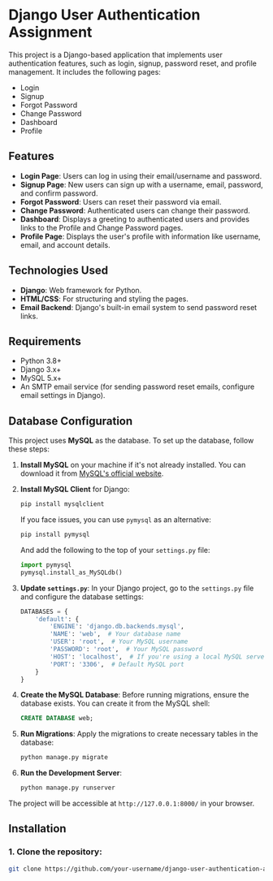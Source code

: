 # Django User Authentication Assignment

This project is a Django-based application that implements user authentication features, such as login, signup, password reset, and profile management. It includes the following pages:

- Login
- Signup
- Forgot Password
- Change Password
- Dashboard
- Profile

## Features

- **Login Page**: Users can log in using their email/username and password.
- **Signup Page**: New users can sign up with a username, email, password, and confirm password.
- **Forgot Password**: Users can reset their password via email.
- **Change Password**: Authenticated users can change their password.
- **Dashboard**: Displays a greeting to authenticated users and provides links to the Profile and Change Password pages.
- **Profile Page**: Displays the user's profile with information like username, email, and account details.

## Technologies Used

- **Django**: Web framework for Python.
- **HTML/CSS**: For structuring and styling the pages.
- **Email Backend**: Django's built-in email system to send password reset links.

## Requirements

- Python 3.8+
- Django 3.x+
- MySQL 5.x+
- An SMTP email service (for sending password reset emails, configure email settings in Django).

## Database Configuration

This project uses **MySQL** as the database. To set up the database, follow these steps:

1. **Install MySQL** on your machine if it's not already installed. You can download it from [MySQL's official website](https://dev.mysql.com/downloads/installer/).
2. **Install MySQL Client** for Django:
    ```bash
    pip install mysqlclient
    ```
    If you face issues, you can use `pymysql` as an alternative:
    ```bash
    pip install pymysql
    ```
    And add the following to the top of your `settings.py` file:
    ```python
    import pymysql
    pymysql.install_as_MySQLdb()
    ```

3. **Update `settings.py`**: In your Django project, go to the `settings.py` file and configure the database settings:
    ```python
    DATABASES = {
        'default': {
            'ENGINE': 'django.db.backends.mysql',
            'NAME': 'web',  # Your database name
            'USER': 'root',  # Your MySQL username
            'PASSWORD': 'root',  # Your MySQL password
            'HOST': 'localhost',  # If you're using a local MySQL server
            'PORT': '3306',  # Default MySQL port
        }
    }
    ```

4. **Create the MySQL Database**: Before running migrations, ensure the database exists. You can create it from the MySQL shell:
    ```sql
    CREATE DATABASE web;
    ```

5. **Run Migrations**: Apply the migrations to create necessary tables in the database:
    ```bash
    python manage.py migrate
    ```

6. **Run the Development Server**:
    ```bash
    python manage.py runserver
    ```

The project will be accessible at `http://127.0.0.1:8000/` in your browser.

## Installation

### 1. Clone the repository:
```bash
git clone https://github.com/your-username/django-user-authentication-assignment.git
